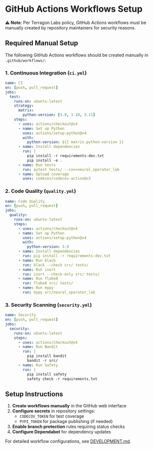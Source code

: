 # GitHub Actions Workflows Setup

⚠️ **Note**: Per Terragon Labs policy, GitHub Actions workflows must be manually created by repository maintainers for security reasons.

## Required Manual Setup

The following GitHub Actions workflows should be created manually in `.github/workflows/`:

### 1. Continuous Integration (`ci.yml`)
```yaml
name: CI
on: [push, pull_request]
jobs:
  test:
    runs-on: ubuntu-latest
    strategy:
      matrix:
        python-version: [3.9, 3.10, 3.11]
    steps:
      - uses: actions/checkout@v4
      - name: Set up Python
        uses: actions/setup-python@v4
        with:
          python-version: ${{ matrix.python-version }}
      - name: Install dependencies
        run: |
          pip install -r requirements-dev.txt
          pip install -e .
      - name: Run tests
        run: pytest tests/ --cov=neural_operator_lab
      - name: Upload coverage
        uses: codecov/codecov-action@v3
```

### 2. Code Quality (`quality.yml`)
```yaml
name: Code Quality
on: [push, pull_request]
jobs:
  quality:
    runs-on: ubuntu-latest
    steps:
      - uses: actions/checkout@v4
      - name: Set up Python
        uses: actions/setup-python@v4
        with:
          python-version: 3.9
      - name: Install dependencies
        run: pip install -r requirements-dev.txt
      - name: Run black
        run: black --check src/ tests/
      - name: Run isort
        run: isort --check-only src/ tests/
      - name: Run flake8
        run: flake8 src/ tests/
      - name: Run mypy
        run: mypy src/neural_operator_lab
```

### 3. Security Scanning (`security.yml`)
```yaml
name: Security
on: [push, pull_request]
jobs:
  security:
    runs-on: ubuntu-latest
    steps:
      - uses: actions/checkout@v4
      - name: Run Bandit
        run: |
          pip install bandit
          bandit -r src/
      - name: Run Safety
        run: |
          pip install safety
          safety check -r requirements.txt
```

## Setup Instructions

1. **Create workflows manually** in the GitHub web interface
2. **Configure secrets** in repository settings:
   - `CODECOV_TOKEN` for test coverage
   - `PYPI_TOKEN` for package publishing (if needed)
3. **Enable branch protection** rules requiring status checks
4. **Configure Dependabot** for dependency updates

For detailed workflow configurations, see [DEVELOPMENT.md](DEVELOPMENT.md#github-actions).